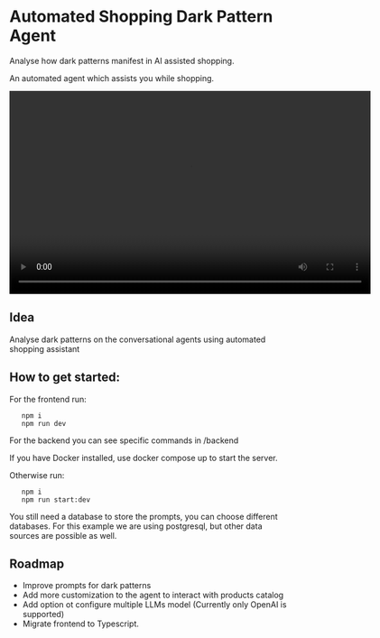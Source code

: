 # Automated Shopping Dark Pattern Agent

Analyse how dark patterns manifest in AI assisted shopping.

An automated agent which assists you while shopping.

<video width="640" height="360" controls>
  <source src="docs/assets/LLM_Shopping.mov" type="video/mp4">
  Your browser does not support the video tag.
</video>

## Idea

Analyse dark patterns on the conversational agents using automated shopping assistant

## How to get started:

For the frontend run:

```
   npm i
   npm run dev
```

For the backend you can see specific commands in /backend

If you have Docker installed, use docker compose up to start the server.

Otherwise run:

```
   npm i
   npm run start:dev
```

You still need a database to store the prompts, you can choose different databases. For this example we are using postgresql, but other data sources are possible as well.

## Roadmap

- Improve prompts for dark patterns
- Add more customization to the agent to interact with products catalog
- Add option ot configure multiple LLMs model (Currently only OpenAI is supported)
- Migrate frontend to Typescript.
